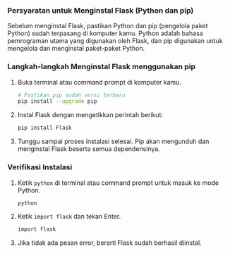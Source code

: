 <div class="space-y-3">
  <h3 class="text-lg leading-snug dark:text-zinc-300"><strong>Persyaratan untuk Menginstal Flask (Python dan pip)</strong></h3>
  <p>
    Sebelum menginstal Flask, pastikan Python dan pip (pengelola paket Python) sudah terpasang di komputer kamu. Python adalah bahasa pemrograman utama yang digunakan oleh Flask, dan pip digunakan untuk mengelola dan menginstal paket-paket Python.
  </p>
</div>

<div class="space-y-3">
  <h3 class="text-lg leading-snug dark:text-zinc-300"><strong>Langkah-langkah Menginstal Flask menggunakan pip</strong></h3>
  <ol className="list-decimal space-y-3 pb-2 pl-10">
  <li>
    <p>Buka terminal atau command prompt di komputer kamu.</p>
    
```bash
# Pastikan pip sudah versi terbaru
pip install --upgrade pip
```
  </li>

  <li>
    <p>Instal Flask dengan mengetikkan perintah berikut:</p>

```bash
pip install Flask
```
  </li>
  <li>
    <p>Tunggu sampai proses instalasi selesai. Pip akan mengunduh dan menginstal Flask beserta semua dependensinya.</p>
  </li>
  </ol>
</div>

<div class="space-y-3">
  <h3 class="text-lg leading-snug dark:text-zinc-300"><strong>Verifikasi Instalasi</strong></h3>
  <ol className="list-decimal space-y-3 pb-2 pl-10">
  <li>
    <p>Ketik <code>python</code> di terminal atau command prompt untuk masuk ke mode Python.</p>
    
```bash
python
```
  </li>

  <li>
    <p>Ketik <code>import flask</code> dan tekan Enter.</p>

```bash
import flask
```
  </li>
  <li>
    <p>Jika tidak ada pesan error, berarti Flask sudah berhasil diinstal.</p>
  </li>
  </ol>
</div>